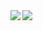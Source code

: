 <a href="https://github.com/anuraghazra/github-readme-stats">
  <img align="left" src="https://github-readme-stats.vercel.app/api?username=tamada-takuya" />
</a>
<a href="https://github.com/anuraghazra/github-readme-stats">
  <img align="left" src="https://github-readme-stats.vercel.app/api/top-langs/?username=tamada-takuya" />
</a>
